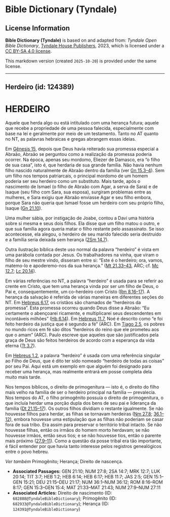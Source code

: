 # Bible Dictionary (Tyndale)

## License Information

**Bible Dictionary (Tyndale)** is based on and adapted from: _Tyndale Open Bible Dictionary_, [Tyndale House Publishers](https://tyndaleopenresources.com/), 2023, which is licensed under a [CC BY-SA 4.0 license](https://creativecommons.org/licenses/by-sa/4.0/legalcode.en).

This markdown version (created `2025-10-20`) is provided under the same license.



--------------------------------

## Herdeiro (id: 124389)

HERDEIRO
========

Aquele que herda algo ou está intitulado com uma herança futura; aquele que recebe a propriedade de uma pessoa falecida, especialmente com base na lei e geralmente por meio de um testamento. Tanto no AT quanto no NT, as palavras hebraicas e gregas abrangem essas ideias.

Em [Gênesis 15](https://ref.ly/Gen15:1-Gen15:21), depois que Deus havia reiterado sua promessa especial a Abraão, Abraão se perguntou como a realização da promessa poderia ocorrer. Na época, apenas seu mordomo, Eliezer de Damasco, era “o filho de sua casa”, isto é, que herdaria de sua grande família. Não havia nenhum filho nascido naturalmente de Abraão dentro da família (ver [Gn 15\.3–4](https://ref.ly/Gen15:3-Gen15:4)). Sem um filho nos tempos patriarcais, o principal mordomo de um homem poderia ser seu herdeiro como um substituto. Mais tarde, após o nascimento de Ismael (o filho de Abraão com Agar, a serva de Sara) e de Isaque (seu filho com Sara, sua esposa), surgiram problemas entre as mulheres, e Sara exigiu que Abraão enviasse Agar e seu filho embora, porque Sara não queria que Ismael fosse um herdeiro com seu próprio filho, Isaque ([Gn 21\.10](https://ref.ly/Gen21:10)).

Uma mulher sábia, por instigação de Joabe, contou a Davi uma história sobre si mesma e seus dois filhos. Ela disse que um filho matou o outro, e que sua família agora queria matar o filho restante pelo assassinato. Se isso acontecesse, ela alegou, o herdeiro de seu marido falecido seria destruído e a família seria deixada sem herança ([2Sm 14\.7](https://ref.ly/2Sam14:7)).

Outra ilustração bíblica deste uso normal da palavra “herdeiro” é vista em uma parábola contada por Jesus. Os trabalhadores na vinha, que viram o filho de seu mestre vindo, disseram entre si: “Este é o herdeiro; ora, vamos, matemo\-lo e apoderemo\-nos da sua herança.” ([Mt 21\.33–43](https://ref.ly/Matt21:33-Matt21:43), ARC; cf. [Mc 12\.7](https://ref.ly/Mark12:7); [Lc 20\.14](https://ref.ly/Luke20:14)).

Em várias referências no NT, a palavra “herdeiro” é usada para se referir ao crente em Cristo, que tem uma herança vinda por ser um filho de Deus, o Pai e, consequentemente, um co\-herdeiro com Cristo ([Rm 8\.16–17](https://ref.ly/Rom8:16-Rom8:17)). A herança da salvação é referida de várias maneiras em diferentes seções do NT. Em [Hebreus 6\.17](https://ref.ly/Heb6:17), os cristãos são chamados de “herdeiros da promessa”. Esta promessa ocorreu quando Deus disse a Abraão: “Eu certamente o abençoarei ricamente, e multiplicarei seus descendentes em incontáveis milhões” ([Hb 6\.14](https://ref.ly/Heb6:14)). Em [Hebreus 11\.7](https://ref.ly/Heb11:7), Noé é descrito como “e foi feito herdeiro da justiça que é segundo a fé” (ARC). Em [Tiago 2\.5](https://ref.ly/Jas2:5), os pobres no mundo ricos em fé são ditos “herdeiros do reino que ele prometeu aos que o amam” (ARC). Paulo escreve que aqueles que são justificados pela graça de Deus são feitos herdeiros de acordo com a esperança da vida eterna ([Tt 3\.7](https://ref.ly/Titus3:7)).

Em [Hebreus 1\.2](https://ref.ly/Heb1:2), a palavra “herdeiro” é usada com uma referência singular ao Filho de Deus, que é dito ter sido nomeado “herdeiro de todas as coisas” por seu Pai. Aqui está um exemplo em que alguém foi designado para receber uma herança, mas realmente entrará em posse completa dela muito mais tarde.

Nos tempos bíblicos, o direito de primogenitura — isto é, o direito do filho mais velho na família de ser o herdeiro principal na família — prevalecia. Nos tempos do AT, o filho primogênito possuía o direito de primogenitura, o que incluía herdar uma porção dupla dos bens de seu pai e liderança da família ([Dt 21\.15–17](https://ref.ly/Deut21:15-Deut21:17)). Os outros filhos dividiam o restante igualmente. Se não houvesse filhos para herdar, as filhas se tornavam herdeiras ([Nm 27\.8](https://ref.ly/Num27:8); [36\.1–12](https://ref.ly/Num36:1-Num36:12)), embora houvesse uma estipulação que as filhas não poderiam se casar fora de sua tribo. Era assim para preservar o território tribal intacto. Se não houvesse filhas, então os irmãos do homem morto herdavam; se não houvesse irmãos, então seus tios; e se não houvesse tios, então o parente mais próximo ([27\.9–11](https://ref.ly/Num27:9-Num27:11)). Como a questão da posse tribal era tão importante, é fácil entender por que havia tanto interesse pelos registros genealógicos entre o povo hebreu.

*Ver também* Primogênito; Herança; Direito de nascença.

* **Associated Passages:** GEN 21:10; NUM 27:8; 2SA 14:7; MRK 12:7; LUK 20:14; TIT 3:7; HEB 1:2; HEB 6:14; HEB 6:17; HEB 11:7; JAS 2:5; GEN 15:1–GEN 15:21; DEU 21:15–DEU 21:17; NUM 36:1–NUM 36:12; ROM 8:16–ROM 8:17; GEN 15:3–GEN 15:4; MAT 21:33–MAT 21:43; NUM 27:9–NUM 27:11
* **Associated Articles:** Direito de nascimento (ID: `682888@TyndaleBibleDictionary`); Primogênito (ID: `682933@TyndaleBibleDictionary`); Herança (ID: `124391@TyndaleBibleDictionary`)

